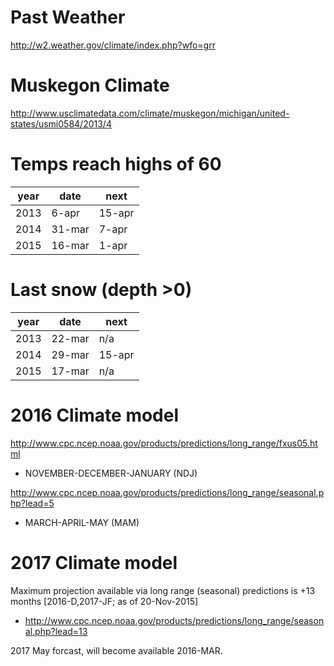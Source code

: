 # Past Weather
http://w2.weather.gov/climate/index.php?wfo=grr

# Muskegon Climate
http://www.usclimatedata.com/climate/muskegon/michigan/united-states/usmi0584/2013/4

# Temps reach highs of 60
|year|date  | next |
|----|------|------|
|2013|6-apr |15-apr|
|2014|31-mar| 7-apr| 
|2015|16-mar| 1-apr|

# Last snow (depth >0)
|year|date  | next |
|----|------|------|
|2013|22-mar|  n/a |
|2014|29-mar|15-apr|
|2015|17-mar|  n/a |


# 2016 Climate model
http://www.cpc.ncep.noaa.gov/products/predictions/long_range/fxus05.html
 - NOVEMBER-DECEMBER-JANUARY (NDJ)

http://www.cpc.ncep.noaa.gov/products/predictions/long_range/seasonal.php?lead=5
 - MARCH-APRIL-MAY (MAM)

# 2017 Climate model

Maximum projection available via long range (seasonal) predictions is +13 months [2016-D,2017-JF; as of 20-Nov-2015]
 - http://www.cpc.ncep.noaa.gov/products/predictions/long_range/seasonal.php?lead=13

2017 May forcast, will become available 2016-MAR.
